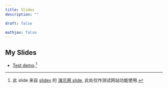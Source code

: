 ```yaml
---
title: Slides
description: ""

draft: false

mathjax: false
---
```


## My Slides

- [Test demo](https://wvw-voids.github.io/slides/test-demo).[^fork]
[^fork]: 此 slide 来自 [slidev](https://sli.dev) 的 [演示用 slide](https://sli.dev/demo/starter/), 此处仅作测试网站功能使用.